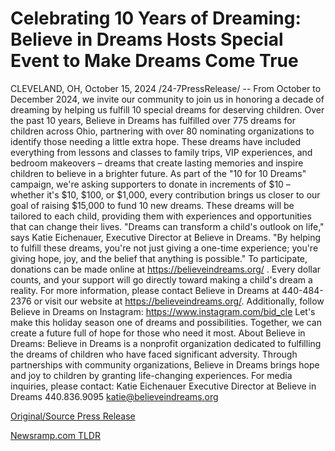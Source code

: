 # Celebrating 10 Years of Dreaming: Believe in Dreams Hosts Special Event to Make Dreams Come True

CLEVELAND, OH, October 15, 2024 /24-7PressRelease/ -- From October to December 2024, we invite our community to join us in honoring a decade of dreaming by helping us fulfill 10 special dreams for deserving children.  Over the past 10 years, Believe in Dreams has fulfilled over 775 dreams for children across Ohio, partnering with over 80 nominating organizations to identify those needing a little extra hope. These dreams have included everything from lessons and classes to family trips, VIP experiences, and bedroom makeovers – dreams that create lasting memories and inspire children to believe in a brighter future.  As part of the "10 for 10 Dreams" campaign, we're asking supporters to donate in increments of $10 – whether it's $10, $100, or $1,000, every contribution brings us closer to our goal of raising $15,000 to fund 10 new dreams. These dreams will be tailored to each child, providing them with experiences and opportunities that can change their lives.  "Dreams can transform a child's outlook on life," says Katie Eichenauer, Executive Director at Believe in Dreams. "By helping to fulfill these dreams, you're not just giving a one-time experience; you're giving hope, joy, and the belief that anything is possible."  To participate, donations can be made online at https://believeindreams.org/ . Every dollar counts, and your support will go directly toward making a child's dream a reality.  For more information, please contact Believe in Dreams at 440-484-2376 or visit our website at https://believeindreams.org/.   Additionally, follow Believe in Dreams on Instagram: https://www.instagram.com/bid_cle  Let's make this holiday season one of dreams and possibilities. Together, we can create a future full of hope for those who need it most.  About Believe in Dreams: Believe in Dreams is a nonprofit organization dedicated to fulfilling the dreams of children who have faced significant adversity. Through partnerships with community organizations, Believe in Dreams brings hope and joy to children by granting life-changing experiences.  For media inquiries, please contact:  Katie Eichenauer Executive Director at Believe in Dreams 440.836.9095  katie@believeindreams.org 

[Original/Source Press Release](https://www.24-7pressrelease.com/press-release/515244/celebrating-10-years-of-dreaming-believe-in-dreams-hosts-special-event-to-make-dreams-come-true) 

[Newsramp.com TLDR](https://newsramp.com/None) 